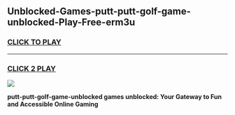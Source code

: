 
## Unblocked-Games-putt-putt-golf-game-unblocked-Play-Free-erm3u
<h3>
<a href="https://premium76.site?title=putt-putt-golf-game-unblocked&ref=10A">CLICK TO PLAY</a></h3>
<hr>

<h3>
<a href="https://premium76.site?title=putt-putt-golf-game-unblocked&ref=10A">CLICK 2 PLAY</a>
  
</h3>

<a href="https://premium76.site?title=putt-putt-golf-game-unblocked&ref=10A"><img src="https://clearcache.store/games.png"></a>


**putt-putt-golf-game-unblocked games unblocked: Your Gateway to Fun and Accessible Online Gaming**
